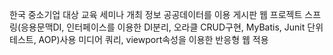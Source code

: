 한국 중소기업 대상 교육 세미나 개최 정보 공공데이터를 이용 게시판 웹 프로젝트
스프링(응용문맥DI, 인터페이스를 이용한 DI분리, 오라클 CRUD구현, MyBatis, 
       Junit 단위테스트, AOP)사용
미디어 쿼리, viewport속성을 이용한 반응형 웹 적용

